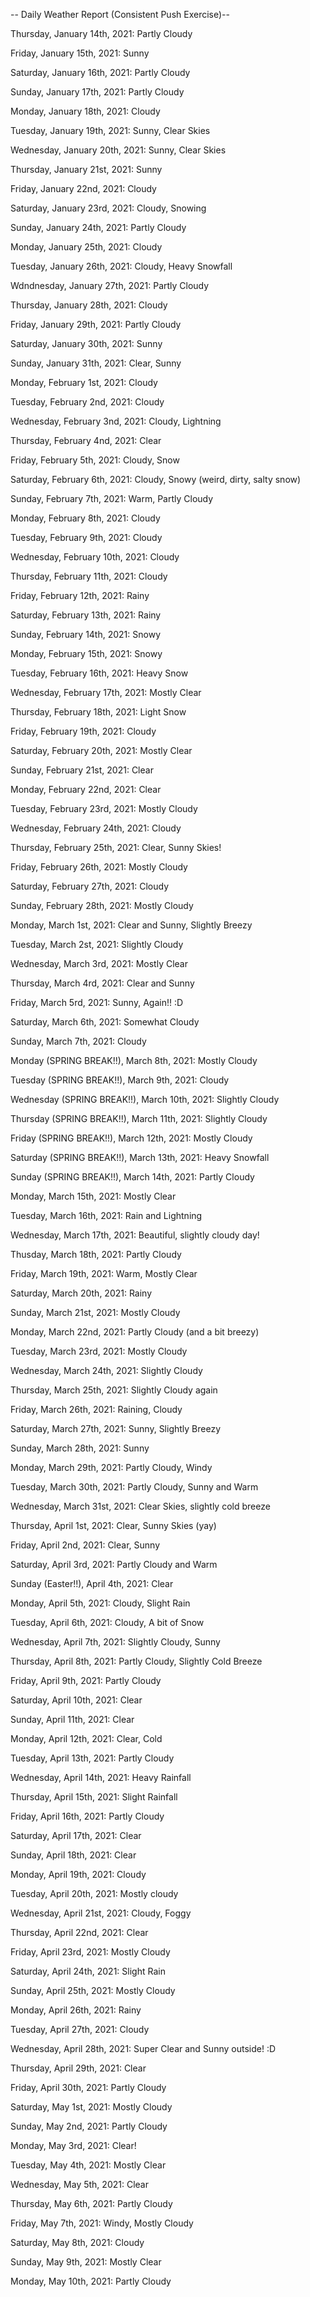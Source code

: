 -- Daily Weather Report (Consistent Push Exercise)--

Thursday, January 14th, 2021: Partly Cloudy

Friday, January 15th, 2021: Sunny

Saturday, January 16th, 2021: Partly Cloudy

Sunday, January 17th, 2021: Partly Cloudy

Monday, January 18th, 2021: Cloudy

Tuesday, January 19th, 2021: Sunny, Clear Skies

Wednesday, January 20th, 2021: Sunny, Clear Skies

Thursday, January 21st, 2021: Sunny

Friday, January 22nd, 2021: Cloudy

Saturday, January 23rd, 2021: Cloudy, Snowing

Sunday, January 24th, 2021: Partly Cloudy

Monday, January 25th, 2021: Cloudy

Tuesday, January 26th, 2021: Cloudy, Heavy Snowfall

Wdndnesday, January 27th, 2021: Partly Cloudy

Thursday, January 28th, 2021: Cloudy

Friday, January 29th, 2021: Partly Cloudy

Saturday, January 30th, 2021: Sunny

Sunday, January 31th, 2021: Clear, Sunny

Monday, February 1st, 2021: Cloudy

Tuesday, February 2nd, 2021: Cloudy

Wednesday, February 3nd, 2021: Cloudy, Lightning

Thursday, February 4nd, 2021: Clear

Friday, February 5th, 2021: Cloudy, Snow

Saturday, February 6th, 2021: Cloudy, Snowy (weird, dirty, salty snow)

Sunday, February 7th, 2021: Warm, Partly Cloudy

Monday, February 8th, 2021: Cloudy

Tuesday, February 9th, 2021: Cloudy

Wednesday, February 10th, 2021: Cloudy

Thursday, February 11th, 2021: Cloudy

Friday, February 12th, 2021: Rainy

Saturday, February 13th, 2021: Rainy

Sunday, February 14th, 2021: Snowy

Monday, February 15th, 2021: Snowy

Tuesday, February 16th, 2021: Heavy Snow

Wednesday, February 17th, 2021: Mostly Clear

Thursday, February 18th, 2021: Light Snow

Friday, February 19th, 2021: Cloudy

Saturday, February 20th, 2021: Mostly Clear

Sunday, February 21st, 2021: Clear

Monday, February 22nd, 2021: Clear

Tuesday, February 23rd, 2021: Mostly Cloudy

Wednesday, February 24th, 2021: Cloudy

Thursday, February 25th, 2021: Clear, Sunny Skies!

Friday, February 26th, 2021: Mostly Cloudy

Saturday, February 27th, 2021: Cloudy

Sunday, February 28th, 2021: Mostly Cloudy

Monday, March 1st, 2021: Clear and Sunny, Slightly Breezy

Tuesday, March 2st, 2021: Slightly Cloudy

Wednesday, March 3rd, 2021: Mostly Clear

Thursday, March 4rd, 2021: Clear and Sunny

Friday, March 5rd, 2021: Sunny, Again!! :D

Saturday, March 6th, 2021: Somewhat Cloudy

Sunday, March 7th, 2021: Cloudy

Monday (SPRING BREAK!!), March 8th, 2021: Mostly Cloudy

Tuesday (SPRING BREAK!!), March 9th, 2021: Cloudy

Wednesday (SPRING BREAK!!), March 10th, 2021: Slightly Cloudy

Thursday (SPRING BREAK!!), March 11th, 2021: Slightly Cloudy

Friday (SPRING BREAK!!), March 12th, 2021: Mostly Cloudy

Saturday (SPRING BREAK!!), March 13th, 2021: Heavy Snowfall

Sunday (SPRING BREAK!!), March 14th, 2021: Partly Cloudy

Monday, March 15th, 2021: Mostly Clear

Tuesday, March 16th, 2021: Rain and Lightning

Wednesday, March 17th, 2021: Beautiful, slightly cloudy day!

Thusday, March 18th, 2021: Partly Cloudy

Friday, March 19th, 2021: Warm, Mostly Clear

Saturday, March 20th, 2021: Rainy

Sunday, March 21st, 2021: Mostly Cloudy

Monday, March 22nd, 2021: Partly Cloudy (and a bit breezy)

Tuesday, March 23rd, 2021: Mostly Cloudy

Wednesday, March 24th, 2021: Slightly Cloudy

Thursday, March 25th, 2021: Slightly Cloudy again

Friday, March 26th, 2021: Raining, Cloudy

Saturday, March 27th, 2021: Sunny, Slightly Breezy

Sunday, March 28th, 2021: Sunny

Monday, March 29th, 2021: Partly Cloudy, Windy

Tuesday, March 30th, 2021: Partly Cloudy, Sunny and Warm

Wednesday, March 31st, 2021: Clear Skies, slightly cold breeze

Thursday, April 1st, 2021: Clear, Sunny Skies (yay)

Friday, April 2nd, 2021: Clear, Sunny

Saturday, April 3rd, 2021: Partly Cloudy and Warm

Sunday (Easter!!), April 4th, 2021: Clear

Monday, April 5th, 2021: Cloudy, Slight Rain

Tuesday, April 6th, 2021: Cloudy, A bit of Snow

Wednesday, April 7th, 2021: Slightly Cloudy, Sunny

Thursday, April 8th, 2021: Partly Cloudy, Slightly Cold Breeze

Friday, April 9th, 2021: Partly Cloudy

Saturday, April 10th, 2021: Clear

Sunday, April 11th, 2021: Clear

Monday, April 12th, 2021: Clear, Cold

Tuesday, April 13th, 2021: Partly Cloudy

Wednesday, April 14th, 2021: Heavy Rainfall

Thursday, April 15th, 2021: Slight Rainfall

Friday, April 16th, 2021: Partly Cloudy

Saturday, April 17th, 2021: Clear

Sunday, April 18th, 2021: Clear

Monday, April 19th, 2021: Cloudy

Tuesday, April 20th, 2021: Mostly cloudy

Wednesday, April 21st, 2021: Cloudy, Foggy

Thursday, April 22nd, 2021: Clear

Friday, April 23rd, 2021: Mostly Cloudy

Saturday, April 24th, 2021: Slight Rain

Sunday, April 25th, 2021: Mostly Cloudy

Monday, April 26th, 2021: Rainy

Tuesday, April 27th, 2021: Cloudy

Wednesday, April 28th, 2021: Super Clear and Sunny outside! :D

Thursday, April 29th, 2021: Clear

Friday, April 30th, 2021: Partly Cloudy

Saturday, May 1st, 2021: Mostly Cloudy

Sunday, May 2nd, 2021: Partly Cloudy

Monday, May 3rd, 2021: Clear!

Tuesday, May 4th, 2021: Mostly Clear

Wednesday, May 5th, 2021: Clear

Thursday, May 6th, 2021: Partly Cloudy

Friday, May 7th, 2021: Windy, Mostly Cloudy

Saturday, May 8th, 2021: Cloudy

Sunday, May 9th, 2021: Mostly Clear

Monday, May 10th, 2021: Partly Cloudy




